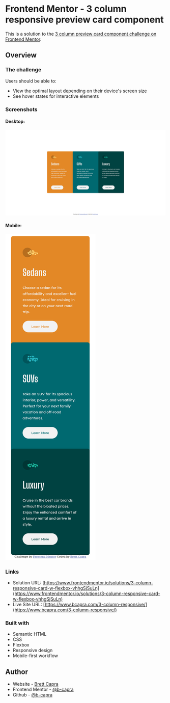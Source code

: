 # Frontend Mentor - 3 column responsive preview card component

This is a solution to the [3 column preview card component challenge on Frontend Mentor](https://www.frontendmentor.io/challenges/3column-preview-card-component-pH92eAR2-).

## Overview

### The challenge

Users should be able to:

- View the optimal layout depending on their device's screen size
- See hover states for interactive elements

### Screenshots

#### Desktop:
![](./ss/desktop-ss.png)

#### Mobile:
![](./ss/mobile-ss.png)

### Links

- Solution URL: [https://www.frontendmentor.io/solutions/3-column-responsive-card-w-flexbox-vhhgSjSuLn](https://www.frontendmentor.io/solutions/3-column-responsive-card-w-flexbox-vhhgSjSuLn)
- Live Site URL: [https://www.bcapra.com/3-column-responsive/](https://www.bcapra.com/3-column-responsive/)

### Built with

- Semantic HTML
- CSS 
- Flexbox
- Responsive design
- Mobile-first workflow

## Author

- Website - [Brett Capra](https://www.bcapra.com)
- Frontend Mentor - [@b-capra](https://www.frontendmentor.io/profile/b-capra)
- Github - [@b-capra](https://www.github.com/b-capra)